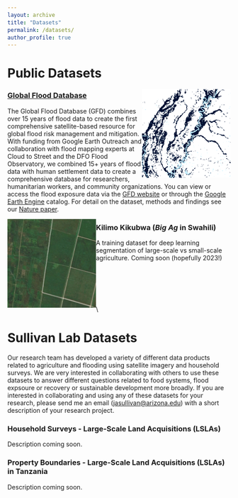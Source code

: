 ```yaml
---
layout: archive
title: "Datasets"
permalink: /datasets/
author_profile: true
---
```


# Public Datasets

<img align="right" width="200" height="200" src="../images/data_icons_gfd.png">

### [Global Flood Database](https://global-flood-database.cloudtostreet.ai/)
The Global Flood Database (GFD) combines over 15 years of flood data to create the first comprehensive satellite-based resource for global flood risk management and mitigation. With funding from Google Earth Outreach and collaboration with flood mapping experts at Cloud to Street and the DFO Flood Observatory, we combined 15+ years of flood data with human settlement data to create a comprehensive database for researchers, humanitarian workers, and community organizations. You can view or access the flood exposure data via the [GFD website](https://global-flood-database.cloudtostreet.ai/) or through the [Google Earth Engine](https://developers.google.com/earth-engine/datasets/catalog/GLOBAL_FLOOD_DB_MODIS_EVENTS_V1) catalog. For detail on the dataset, methods and findings see our [Nature paper](https://doi.org/10.1038/s41586-021-03695-w).



<img align="left" width="200" height="200" src="../images/data_icon_kilimokikubwa.PNG">

### Kilimo Kikubwa (*Big Ag* in Swahili)
A training dataset for deep learning segmentation of large-scale vs small-scale agriculture. Coming soon (hopefully 2023!)

\
\
\
\
\
\

# Sullivan Lab Datasets
Our research team has developed a variety of different data products related to agriculture and flooding using satellite imagery and household surveys. We are very interested in collaborating with others to use these datasets to answer different questions related to food systems, flood expsoure or recovery or sustainable development more broadly. If you are interested in collaborating and using any of these datasets for your research, please send me an email (jasullivan@arizona.edu) with a short description of your research project.



### Household Surveys - Large-Scale Land Acquisitions (LSLAs)
Description coming soon.



### Property Boundaries - Large-Scale Land Acquisitions (LSLAs) in Tanzania
Description coming soon.
